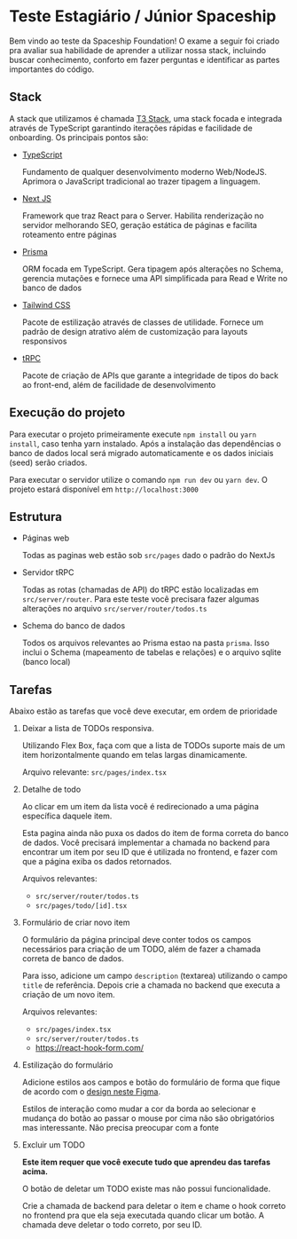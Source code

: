 # Teste Estagiário / Júnior Spaceship

Bem vindo ao teste da Spaceship Foundation! O exame a seguir foi criado pra avaliar sua habilidade de aprender a utilizar nossa stack, incluindo buscar conhecimento, conforto em fazer perguntas e identificar as partes importantes do código.

## Stack

A stack que utilizamos é chamada [T3 Stack](https://create.t3.gg/), uma stack focada e integrada através de TypeScript garantindo iterações rápidas e facilidade de onboarding. Os principais pontos são:

- [TypeScript](https://www.typescriptlang.org/)
   
  Fundamento de qualquer desenvolvimento moderno Web/NodeJS. Aprimora o JavaScript tradicional ao trazer tipagem a linguagem.

- [Next JS](https://nextjs.org/)

  Framework que traz React para o Server. Habilita renderização no servidor melhorando SEO, geração estática de páginas e facilita roteamento entre páginas

- [Prisma](https://www.prisma.io/)

  ORM focada em TypeScript. Gera tipagem após alterações no Schema, gerencia mutações e fornece uma API simplificada para Read e Write no banco de dados

- [Tailwind CSS](https://tailwindcss.com/)

  Pacote de estilização através de classes de utilidade. Fornece um padrão de design atrativo além de customização para layouts responsivos

- [tRPC](https://trpc.io/)

  Pacote de criação de APIs que garante a integridade de tipos do back ao front-end, além de facilidade de desenvolvimento

## Execução do projeto

Para executar o projeto primeiramente execute `npm install` ou `yarn install`, caso tenha yarn instalado. Após a instalação das dependências o banco de dados local será migrado automaticamente e os dados iniciais (seed) serão criados.

Para executar o servidor utilize o comando `npm run dev` ou `yarn dev`. O projeto estará disponível em `http://localhost:3000`

## Estrutura

- Páginas web
  
  Todas as paginas web estão sob `src/pages` dado o padrão do NextJs

- Servidor tRPC

  Todas as rotas (chamadas de API) do tRPC estão localizadas em `src/server/router`. Para este teste você precisara fazer algumas alterações no arquivo `src/server/router/todos.ts`

- Schema do banco de dados
  
  Todos os arquivos relevantes ao Prisma estao na pasta `prisma`. Isso inclui o Schema (mapeamento de tabelas e relações) e o arquivo sqlite (banco local)
## Tarefas

Abaixo estão as tarefas que você deve executar, em ordem de prioridade

1. Deixar a lista de TODOs responsiva.

    Utilizando Flex Box, faça com que a lista de TODOs suporte mais de um item horizontalmente quando em telas largas dinamicamente.

    Arquivo relevante: `src/pages/index.tsx`

2. Detalhe de todo

    Ao clicar em um item da lista você é redirecionado a uma página específica daquele item. 

    Esta pagina ainda não puxa os dados do item de forma correta do banco de dados. Você precisará implementar a chamada no backend para encontrar um item por seu ID que é utilizada no frontend, e fazer com que a página exiba os dados retornados.

    Arquivos relevantes:
    - `src/server/router/todos.ts`
    - `src/pages/todo/[id].tsx`

3. Formulário de criar novo item

    O formulário da página principal deve conter todos os campos necessários para criação de um TODO, além de fazer a chamada correta de banco de dados. 
    
    Para isso, adicione um campo `description` (textarea) utilizando o campo `title` de referência. Depois crie a chamada no backend que executa a criação de um novo item.

    Arquivos relevantes:
    - `src/pages/index.tsx`
    - `src/server/router/todos.ts`
    - https://react-hook-form.com/

4. Estilização do formulário

    Adicione estilos aos campos e botão do formulário de forma que fique de acordo com o [design neste Figma](https://www.figma.com/file/Ie30m2tZq2pcDhEfyIcUfD/Xhibiter.1.0?node-id=1090%3A14836). 
    
    Estilos de interação como mudar a cor da borda ao selecionar e mudança do botão ao passar o mouse por cima não são obrigatórios mas interessante. Não precisa preocupar com a fonte

5. Excluir um TODO

    **Este item requer que você execute tudo que aprendeu das tarefas acima.**

    O botão de deletar um TODO existe mas não possui funcionalidade.

    Crie a chamada de backend para deletar o item e chame o hook correto no frontend pra que ela seja executada quando clicar um botão. A chamada deve deletar o todo correto, por seu ID.